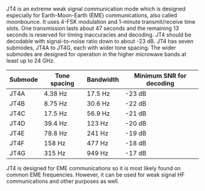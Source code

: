 JT4 is an extreme weak signal communication mode which is designed especially for Earth-Moon-Earth (EME) communications, also called moonbounce. It uses 4-FSK modulation and 1-minute transmit/receive time slots. One transmission lasts about 47 seconds and the remaining 13 seconds is reserved for timing inaccuracies and decoding. JT4 should be decodable with signal-to-noise ratio down to about -23 dB.
JT4 has seven submodes, JT4A to JT4G, each with wider tone spacing. The wider submodes are designed for operation in the higher microwave bands at least up to 24 GHz.

| Submode | Tone spacing | Bandwidth | Minimum SNR for decoding |
|---|---|---|---|
| JT4A | 4.38 Hz | 17.5 Hz | -23 dB |
| JT4B | 8.75 Hz | 30.6 Hz | -22 dB |
| JT4C | 17.5 Hz | 56.9 Hz | -21 dB |
| JT4D | 39.4 Hz | 123 Hz | -20 dB |
| JT4E | 78.8 Hz | 241 Hz | -19 dB |
| JT4F | 158 Hz | 477 Hz | -18 dB |
| JT4G | 315 Hz | 949 Hz | -17 dB |

JT4 is designed for EME communications so it is most likely found on common EME frequencies. However, it can be used for weak signal HF communications and other purposes as well.
